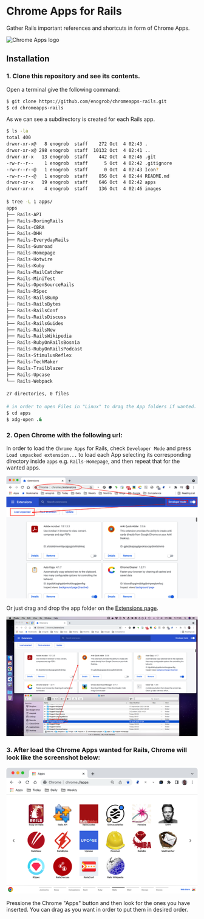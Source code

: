 # Chrome Apps for Rails

Gather Rails important references and shortcuts in form of Chrome Apps.

![Chrome Apps logo](images/chrome_apps.png)

## Installation

### 1. Clone this repository and see its contents.
Open a terminal give the following command:

```bash
$ git clone https://github.com/enogrob/chromeapps-rails.git
$ cd chromeapps-rails
```

As we can see a subdirectory is created for each Rails app.

```bash
$ ls -la
total 400
drwxr-xr-x@   8 enogrob  staff    272 Oct  4 02:43 .
drwxr-xr-x@ 298 enogrob  staff  10132 Oct  4 02:41 ..
drwxr-xr-x   13 enogrob  staff    442 Oct  4 02:46 .git
-rw-r--r--    1 enogrob  staff      5 Oct  4 02:42 .gitignore
-rw-r--r--@   1 enogrob  staff      0 Oct  4 02:43 Icon?
-rw-r--r--@   1 enogrob  staff    856 Oct  4 02:44 README.md
drwxr-xr-x   19 enogrob  staff    646 Oct  4 02:42 apps
drwxr-xr-x    4 enogrob  staff    136 Oct  4 02:46 images

$ tree -L 1 apps/
apps
├── Rails-API
├── Rails-BoringRails
├── Rails-CBRA
├── Rails-DHH
├── Rails-EverydayRails
├── Rails-Gumroad
├── Rails-Homepage
├── Rails-Hotwire
├── Rails-Kuby
├── Rails-MailCatcher
├── Rails-MiniTest
├── Rails-OpenSourceRails
├── Rails-RSpec
├── Rails-RailsBump
├── Rails-RailsBytes
├── Rails-RailsConf
├── Rails-RailsDiscuss
├── Rails-RailsGuides
├── Rails-RailsNew
├── Rails-RailsWikipedia
├── Rails-RubyOnRailsBosnia
├── Rails-RubyOnRailsPodcast
├── Rails-StimulusReflex
├── Rails-TechMaker
├── Rails-Trailblazer
├── Rails-Upcase
└── Rails-Webpack

27 directories, 0 files

# in order to open Files in "Linux" to drag the App folders if wanted.
$ cd apps
$ xdg-open .&
```

### 2. Open Chrome with the following url:
In order to load the `Chrome Apps` for Rails, check `Developer Mode` and press `Load unpacked extension...` to load each App selecting its corresponding directory inside `apps` e.g. `Rails-Homepage`, and then repeat that for the wanted apps. 

![Chrome screenshot](images/chrome_screenshot2.png)

Or just drag and drop the app folder on the [Extensions page](chrome://extensions).

![Chrome screenshot](images/chrome_screenshot3.png)

### 3. After load the Chrome Apps wanted for Rails, Chrome will look like the screenshot below:

![Chrome screenshot](images/chrome_screenshot1.png)

Pressione the Chrome "Apps" button and then look for the ones you have inserted. You can drag as you want in order to put them in desired order.